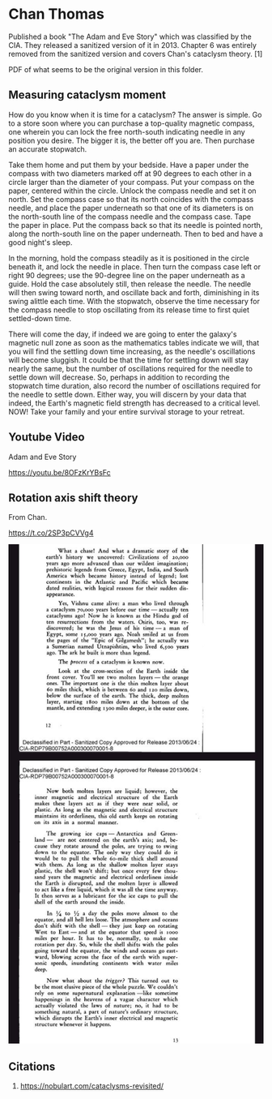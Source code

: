# Chan Thomas

Published a book "The Adam and Eve Story" which was classified by the CIA. They released a sanitized version of it in 2013. Chapter 6 was entirely removed from the sanitized version and covers Chan's cataclysm theory. [1]

PDF of what seems to be the original version in this folder.

## Measuring cataclysm moment

How do you know when it is time for a cataclysm? 
The answer is simple. Go to a store soon where you can 
purchase a top-quality magnetic compass, one wherein 
you can lock the free north-south indicating needle in 
any position you desire. The bigger it is, the better off 
you are. Then purchase an accurate stopwatch. 

Take them home and put them by your bedside. 
Have a paper under the compass with two diameters 
marked off at 90 degrees to each other in a circle larger 
than the diameter of your compass. Put your compass 
on the paper, centered within the circle. Unlock the 
compass needle and set it on north. Set the compass 
case so that its north coincides with the compass 
needle, and place the paper underneath so that one of 
its diameters is on the north-south line of the compass 
needle and the compass case. Tape the paper in place. 
Put the compass back so that its needle is pointed 
north, along the north-south line on the paper 
underneath. Then to bed and have a good night's sleep. 


In the morning, hold the compass steadily as it is 
positioned in the circle beneath it, and lock the needle 
in place. Then turn the compass case left or right 90 
degrees; use the 90-degree line on the paper underneath 
as a guide. Hold the case absolutely still, then release 
the needle. The needle will then swing toward north, 
and oscillate back and forth, diminishing in its swing 
alittle each time. With the stopwatch, observe the time 
necessary for the compass needle to stop oscillating 
from its release time to first quiet settled-down time. 

There will come the day, if indeed we are going to 
enter the galaxy's magnetic null zone as soon as the 
mathematics tables indicate we will, that you will find 
the settling down time increasing, as the needle's 
oscillations will become sluggish. It could be that the 
time for settling down will stay nearly the same, but the 
number of oscillations required for the needle to settle 
down will decrease. So, perhaps in addition to recording 
the stopwatch time duration, also record the number 
of oscillations required for the needle to settle down. 
Either way, you will discern by your data that indeed, 
the Earth's magnetic field strength has decreased to a 
critical level. NOW! Take your family and your entire 
survival storage to your retreat.

## Youtube Video

Adam and Eve Story

https://youtu.be/8OFzKrYBsFc

## Rotation axis shift theory

From Chan.

https://t.co/2SP3pCVVg4

![](img/photo_5929@14-11-2024_04-03-40.jpg)

## Citations

1. https://nobulart.com/cataclysms-revisited/